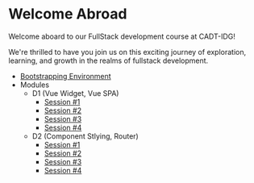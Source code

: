 # Welcome Abroad

Welcome aboard to our FullStack development course at CADT-IDG!

We're thrilled to have you join us on this exciting journey of exploration, learning, and growth in the realms of fullstack development.

- [Bootstrapping Environment](/bootstrap.md)
- Modules
  - D1 (Vue Widget, Vue SPA)
    - [Session #1](/Modules/D1/S1/guide.md)
    - [Session #2](/Modules/D1/S2/guide.md)
    - [Session #3](/Modules/D1/S3/guide.md)
    - [Session #4](/Modules/D1/S4/guide.md)
  - D2 (Component Stlying, Router)
    - [Session #1](/Modules/D2/S1/guide.md)
    - [Session #2](/Modules/D2/S2/guide.md)
    - [Session #3](/Modules/D2/S3/guide.md)
    - [Session #4](/Modules/D2/S4/guide.md)